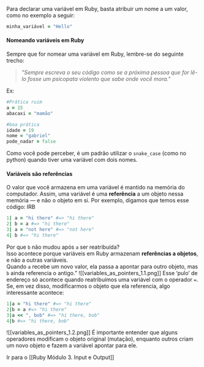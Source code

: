 Para declarar uma variável em Ruby, basta atribuir um nome a um valor, como no exemplo a seguir:
``` ruby
minha_variável = "Hello"
```
#### Nomeando variáveis em Ruby
Sempre que for nomear uma variável em Ruby, lembre-se do seguinte trecho: 
> *"Sempre escreva o seu código como se a próxima pessoa que for lê-lo fosse um psicopata violento que sabe onde você mora."*

Ex: 
``` ruby
#Prática ruim
a = 15
abacaxi = "mamão"

#boa prática
idade = 19
nome = "gabriel"
pode_nadar = false
```
Como você pode perceber, é um padrão utilizar o `snake_case` (como no python) quando tiver uma variável com dois nomes.

#### Variáveis são referências
O valor que você armazena em uma variável é mantido na memória do computador. Assim, uma variável é uma **referência** a um objeto nessa memória — e não o objeto em si.
Por exemplo, digamos que temos esse código: 
IRB
``` ruby 
1| a = "hi there" #=> "hi there"
2| b = a #=> "hi there"
3| a = "not here" #=> "not here"
4| b #=> "hi there"
```
Por que `b` não mudou após `a` ser reatribuída?  
Isso acontece porque variáveis em Ruby armazenam **referências a objetos**, e não a outras variáveis.  
Quando `a` recebe um novo valor, ela passa a apontar para outro objeto, mas `b` ainda referencia o antigo.”
![[variables_as_pointers_1.1.png]]
Esse ‘pulo’ de endereço só acontece quando reatribuímos uma variável com o operador `=`.  
Se, em vez disso, modificarmos o objeto que ela referencia, algo interessante acontece:
``` ruby
1|a = "hi there" #=> "hi there"
2|b = a #=> "hi there"
3|a << ", bob" #=> "hi there, bob"
4|b #=> "hi there, bob"
``` 
![[variables_as_pointers_1.2.png]]
É importante entender que alguns operadores modificam o objeto original (mutação), enquanto outros criam um novo objeto e fazem a variável apontar para ele.

Ir para o [[Ruby Módulo 3. Input e Output]]